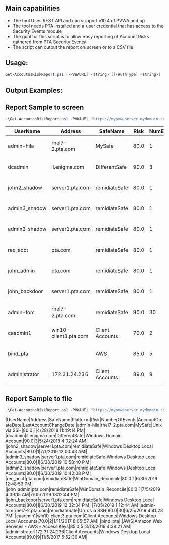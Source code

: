 Main capabilities
-----------------
- The tool Uses REST API and can support v10.4 of PVWA and up
- The tool needs PTA installed and a user credential that has access to the Security Events module
- The goal for this script is to allow easy reporting of Account Risks gathered from PTA Security Events
- The script can output the report on screen or to a CSV file

Usage:
------
```powershell
Get-AccoutnsRiskReport.ps1 [-PVWAURL] <string> [[-AuthType] <string>] [[-EventsDaysFilter] <int>] [[-CSVPath] <string>] [-DisableSSLVerify] [<CommonParameters>]
```

Output Examples:
----------------
## Report Sample to screen
```powershell
.\Get-AccoutnsRiskReport.ps1 -PVWAURL "https://mypvwaserver.mydomain.com/PasswordVault"
```

|UserName      | Address               | SafeName          | Risk | NumEvents | Create                | Change
|--------      | -------               | --------          | ---- | --------- | ------                | ------
|admin-hila    | rhel7-2.pta.com       | MySafe          | 80.0         | 1 | 4/28/2018 11:49:14 PM | 
|dcadmin       | il.enigma.com         | DifferentSafe           | 90.0         | 3 | 5/24/2018 4:02:24 AM | 
|john2_shadow  | server1.pta.com       | remidiateSafe         | 80.0         | 1 | 7/1/2019 12:00:43 AM | 
|admin3_shadow | server1.pta.com       | remidiateSafe         | 80.0         | 1 | 6/30/2019 10:58:40 PM | 
|admin2_shadow | server1.pta.com       | remidiateSafe         | 80.0         | 1 | 6/30/2019 10:42:08 PM | 
|rec_acct      | pta.com               | remidiateSafe         | 80.0         | 1 | 6/30/2019 12:48:59 PM | 
|john_admin    | pta.com               | remidiateSafe         | 80.0         | 1 | 7/5/2019 4:39:15 AM | 7/05/2019 13:12:44 PM
|john_backdoor | server1.pta.com       | remidiateSafe         | 80.0         | 1 | 6/30/2019 12:32:34 PM | 7/05/2019 1:12:44 AM
|admin-tom     | rhel7-2.pta.com       | remidiateSafe       | 90.0        | 30 | 6/25/2019 4:41:23 PM | 
|caadmin1      | win10-client3.pta.com | Client Accounts  | 70.0         | 2 | 1/11/2017 8:05:57 AM | 
|bind_pta      |                      | AWS              | 85.0         | 5 | 3/18/2019 4:38:21 AM |  
|administrator | 172.31.24.236         | Client Accounts  | 89.0         | 9 | 11/5/2017 5:52:36 AM | 

## Report Sample to file
```powershell
.\Get-AccoutnsRiskReport.ps1 -PVWAURL "https://mypvwaserver.mydomain.com/PasswordVault" -path .\output.csv
```

|UserName|Address|SafeName|Platform|Risk|NumberOfEvents|AccountCreateDate|LastAccountChangeDate
|admin-hila|rhel7-2.pta.com|MySafe|Unix via SSH|80.0|1|4/28/2018 11:49:14 PM|
|dcadmin|il.enigma.com|DifferentSafe|Windows Domain Account|90.0|3|5/24/2018 4:02:24 AM|
|john2_shadow|server1.pta.com|remidiateSafe|Windows Desktop Local Accounts|80.0|1|7/1/2019 12:00:43 AM|
|admin3_shadow|server1.pta.com|remidiateSafe|Windows Desktop Local Accounts|80.0|1|6/30/2019 10:58:40 PM|
|admin2_shadow|server1.pta.com|remidiateSafe|Windows Desktop Local Accounts|80.0|1|6/30/2019 10:42:08 PM|
|rec_acct|pta.com|remidiateSafe|WinDomain_Reconcile|80.0|1|6/30/2019 12:48:59 PM|
|john_admin|pta.com|remidiateSafe|WinDomain_Reconcile|80.0|1|7/5/2019 4:39:15 AM|7/05/2019 13:12:44 PM|
|john_backdoor|server1.pta.com|remidiateSafe|Windows Desktop Local Accounts|80.0|1|6/30/2019 12:32:34 PM| |7/05/2019 1:12:44 AM
|admin-tom|rhel7-2.pta.com|remidiateSafe|Unix via SSH|90.0|30|6/25/2019 4:41:23 PM|
|caadmin1|win10-client3.pta.com|Client Accounts|Windows Desktop Local Accounts|70.0|2|1/11/2017 8:05:57 AM|
|bind_pta|,|AWS|Amazon Web Services - AWS - Access Keys|85.0|5|3/18/2019 4:38:21 AM|
|administrator|172.31.24.236|Client Accounts|Windows Desktop Local Accounts|89.0|9|11/5/2017 5:52:36 AM|

